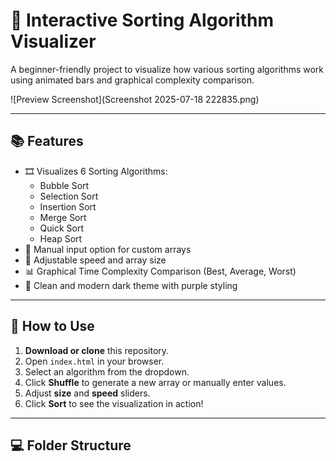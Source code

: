 # 🎯 Interactive Sorting Algorithm Visualizer

A beginner-friendly project to visualize how various sorting algorithms work using animated bars and graphical complexity comparison.

![Preview Screenshot](Screenshot 2025-07-18 222835.png)

---

## 📚 Features

- 🎞️ Visualizes 6 Sorting Algorithms:
  - Bubble Sort
  - Selection Sort
  - Insertion Sort
  - Merge Sort
  - Quick Sort
  - Heap Sort
- 🧠 Manual input option for custom arrays
- 📏 Adjustable speed and array size
- 📊 Graphical Time Complexity Comparison (Best, Average, Worst)
- 🎨 Clean and modern dark theme with purple styling

---

## 🚀 How to Use

1. **Download or clone** this repository.
2. Open `index.html` in your browser.
3. Select an algorithm from the dropdown.
4. Click **Shuffle** to generate a new array or manually enter values.
5. Adjust **size** and **speed** sliders.
6. Click **Sort** to see the visualization in action!

---

## 💻 Folder Structure

